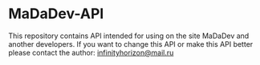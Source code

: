 # MaDaDev-API
This repository contains API intended for using on the site MaDaDev and another developers. 
If you want to change this API or make this API better please contact the author: infinityhorizon@mail.ru
